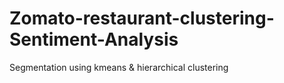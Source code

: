 # Zomato-restaurant-clustering-Sentiment-Analysis
Segmentation using kmeans &amp; hierarchical clustering 
